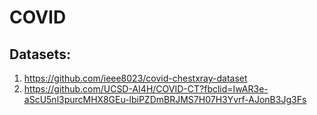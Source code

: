# COVID

## Datasets:
1. https://github.com/ieee8023/covid-chestxray-dataset
2. https://github.com/UCSD-AI4H/COVID-CT?fbclid=IwAR3e-aScU5nl3purcMHX8GEu-lbiPZDmBRJMS7H07H3Yvrf-AJonB3Jg3Fs
